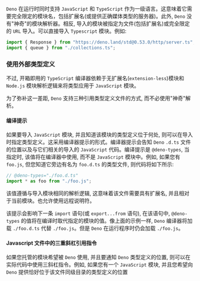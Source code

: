 `Deno` 在运行时同时支持 `JavaScript` 和 `TypeScript` 作为一级语言。这意味着它需要完全限定的模块名，包括扩展名(或提供正确媒体类型的服务器)。此外, `Deno` 没有"神奇"的模块解析器。相反, 导入的模块被指定为文件(包括扩展名)或完全限定的 `URL` 导入。可以直接导入 `Typescript` 模块。例如:
```ts
import { Response } from "https://deno.land/std@0.53.0/http/server.ts";
import { queue } from "./collections.ts";
```

### 使用外部类型定义
不过, 开箱即用的 `TypeScript` 编译器依赖于无扩展名(`extension-less`)模块和 `Node.js` 模块解析逻辑来将类型应用于 `JavaScript` 模块。

为了弥补这一差距, `Deno` 支持三种引用类型定义文件的方式, 而不必使用"神奇"解析。

#### 编译提示
如果要导入 `JavaScript` 模块, 并且知道该模块的类型定义位于何处, 则可以在导入时指定类型定义。这采用编译器提示的形式。编译器提示会告知 `Deno` `.d.ts` 文件的位置以及与它们相关的导入的 `JavaScript` 代码。编译提示是 `@deno-types`, 当指定时, 该值将在编译器中使用, 而不是 `JavaScript` 模块中。例如, 如果您有 `foo.js`, 但您知道它旁边有名为 `foo.d.ts` 的类型文件, 则代码将如下所示:
```ts
// @deno-types="./foo.d.ts"
import * as foo from "./foo.js";
```

该值遵循与导入模块相同的解析逻辑, 这意味着该文件需要具有扩展名, 并且相对于当前模块。也允许使用远程说明符。

该提示会影响下一条 `import` 语句(或 `export...from` 语句), 在该语句中, `@deno-types` 的值将在编译时取代指定的模块的值。像上面的示例一样, `Deno` 编译器将加载 `./foo.d.ts` 代替 `./foo.js`。但是 `Deno` 在运行程序时仍会加载 `./foo.js`。

#### Javascript 文件中的三重斜杠引用指令
如果您托管的模块希望被 `Deno` 使用, 并且要通知 `Deno` 类型定义的位置, 则可以在实际代码中使用三斜杠指令。例如, 如果您有一个 `JavaScript` 模块, 并且您希望向 `Deno` 提供恰好位于该文件同级目录的类型定义的位置